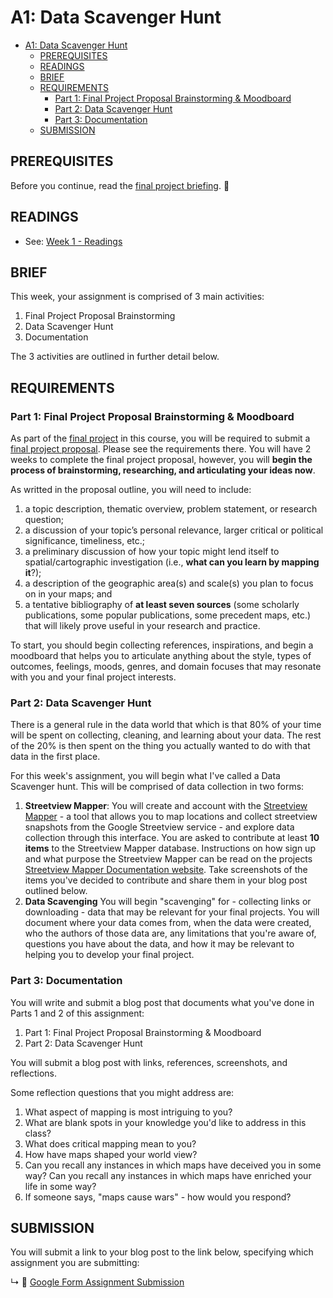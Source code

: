 # A1: Data Scavenger Hunt

- [A1: Data Scavenger Hunt](#a1-data-scavenger-hunt)
  - [PREREQUISITES](#prerequisites)
  - [READINGS](#readings)
  - [BRIEF](#brief)
  - [REQUIREMENTS](#requirements)
    - [Part 1: Final Project Proposal Brainstorming & Moodboard](#part-1-final-project-proposal-brainstorming--moodboard)
    - [Part 2: Data Scavenger Hunt](#part-2-data-scavenger-hunt)
    - [Part 3: Documentation](#part-3-documentation)
  - [SUBMISSION](#submission)

## PREREQUISITES

Before you continue, read the [final project briefing](final-project.md). 🙏

## READINGS

* See: [Week 1 - Readings](../BIBLIOGRAPHY.md#week-01-everything-is-spatial)

## BRIEF

This week, your assignment is comprised of 3 main activities:
1. Final Project Proposal Brainstorming
2. Data Scavenger Hunt
3. Documentation

The 3 activities are outlined in further detail below.

## REQUIREMENTS

### Part 1: Final Project Proposal Brainstorming & Moodboard

As part of the [final project](final-project.md) in this course, you will be required to submit a [final project proposal](final-project.md#part-1-written-proposal). Please see the requirements there. You will have 2 weeks to complete the final project proposal, however, you will **begin the process of brainstorming, researching, and articulating your ideas now**. 

As writted in the proposal outline, you will need to include:

1. a topic description, thematic overview, problem statement, or research question; 
2. a discussion of your topic’s personal relevance, larger critical or political significance, timeliness, etc.; 
3. a preliminary discussion of how your topic might lend itself to spatial/cartographic investigation (i.e., **what can you learn by mapping it**?);
4. a description of the geographic area(s) and scale(s) you plan to focus on in your maps; and 
5. a tentative bibliography of **at least seven sources** (some scholarly publications, some popular publications, some precedent maps, etc.) that will likely prove useful in your research and practice. 

To start, you should begin collecting references, inspirations, and begin a moodboard that helps you to articulate anything about the style, types of outcomes, feelings, moods, genres, and domain focuses that may resonate with you and your final project interests.

### Part 2: Data Scavenger Hunt

There is a general rule in the data world that which is that 80% of your time will be spent on collecting, cleaning, and learning about your data. The rest of the 20% is then spent on the thing you actually wanted to do with that data in the first place. 

For this week's assignment, you will begin what I've called a Data Scavenger hunt. This will be comprised of data collection in two forms:

1. **Streetview Mapper**: You will create and account with the [Streetview Mapper](https://streetview-mapper.org/) - a tool that allows you to map locations and collect streetview snapshots from the Google Streetview service - and explore data collection through this interface. You are asked to contribute at least **10 items** to the Streetview Mapper database. Instructions on how sign up and what purpose the Streetview Mapper can be read on the projects [Streetview Mapper Documentation website](https://learn.streetview-mapper.org). Take screenshots of the items you've decided to contribute and share them in your blog post outlined below.
2. **Data Scavenging** You will begin "scavenging" for - collecting links or downloading - data that may be relevant for your final projects. You will document where your data comes from, when the data were created, who the authors of those data are, any limitations that you're aware of, questions you have about the data, and how it may be relevant to helping you to develop your final project. 


### Part 3: Documentation

You will write and submit a blog post that documents what you've done in Parts 1 and 2 of this assignment: 
1. Part 1: Final Project Proposal Brainstorming & Moodboard 
2. Part 2: Data Scavenger Hunt

You will submit a blog post with links, references, screenshots, and reflections. 

Some reflection questions that you might address are:
1. What aspect of mapping is most intriguing to you?
2. What are blank spots in your knowledge you'd like to address in this class?
3. What does critical mapping mean to you? 
4. How have maps shaped your world view?
5. Can you recall any instances in which maps have deceived you in some way? Can you recall any instances in which maps have enriched your life in some way?
6. If someone says, "maps cause wars" - how would you respond?


## SUBMISSION

You will submit a link to your blog post to the link below, specifying which assignment you are submitting:

↳ 💌 [Google Form Assignment Submission](https://forms.gle/1tAfHZXEejZDubHg9)
